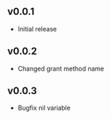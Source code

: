 ## v0.0.1

* Initial release

## v0.0.2

* Changed grant method name

## v0.0.3

* Bugfix nil variable
